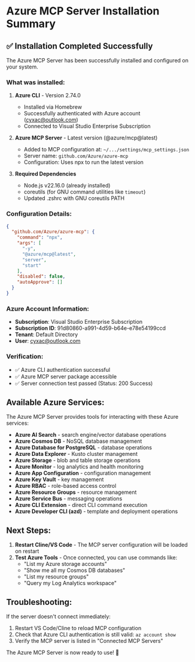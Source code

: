 # Azure MCP Server Installation Summary

## ✅ Installation Completed Successfully

The Azure MCP Server has been successfully installed and configured on your system.

### What was installed:

1. **Azure CLI** - Version 2.74.0
   - Installed via Homebrew
   - Successfully authenticated with Azure account (cyxac@outlook.com)
   - Connected to Visual Studio Enterprise Subscription

2. **Azure MCP Server** - Latest version (@azure/mcp@latest)
   - Added to MCP configuration at: `~/.../settings/mcp_settings.json`
   - Server name: `github.com/Azure/azure-mcp`
   - Configuration: Uses npx to run the latest version

3. **Required Dependencies**
   - Node.js v22.16.0 (already installed)
   - coreutils (for GNU command utilities like `timeout`)
   - Updated .zshrc with GNU coreutils PATH

### Configuration Details:

```json
{
  "github.com/Azure/azure-mcp": {
    "command": "npx",
    "args": [
      "-y",
      "@azure/mcp@latest",
      "server",
      "start"
    ],
    "disabled": false,
    "autoApprove": []
  }
}
```

### Azure Account Information:
- **Subscription**: Visual Studio Enterprise Subscription
- **Subscription ID**: 91d80860-a991-4d59-b64e-e78e54199ccd
- **Tenant**: Default Directory
- **User**: cyxac@outlook.com

### Verification:
- ✅ Azure CLI authentication successful
- ✅ Azure MCP server package accessible
- ✅ Server connection test passed (Status: 200 Success)

## Available Azure Services:

The Azure MCP Server provides tools for interacting with these Azure services:

- **Azure AI Search** - search engine/vector database operations
- **Azure Cosmos DB** - NoSQL database management
- **Azure Database for PostgreSQL** - database operations
- **Azure Data Explorer** - Kusto cluster management
- **Azure Storage** - blob and table storage operations
- **Azure Monitor** - log analytics and health monitoring
- **Azure App Configuration** - configuration management
- **Azure Key Vault** - key management
- **Azure RBAC** - role-based access control
- **Azure Resource Groups** - resource management
- **Azure Service Bus** - messaging operations
- **Azure CLI Extension** - direct CLI command execution
- **Azure Developer CLI (azd)** - template and deployment operations

## Next Steps:

1. **Restart Cline/VS Code** - The MCP server configuration will be loaded on restart
2. **Test Azure Tools** - Once connected, you can use commands like:
   - "List my Azure storage accounts"
   - "Show me all my Cosmos DB databases"
   - "List my resource groups"
   - "Query my Log Analytics workspace"

## Troubleshooting:

If the server doesn't connect immediately:
1. Restart VS Code/Cline to reload MCP configuration
2. Check that Azure CLI authentication is still valid: `az account show`
3. Verify the MCP server is listed in "Connected MCP Servers"

The Azure MCP Server is now ready to use! 🎉
